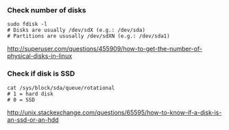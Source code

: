 ### Check number of disks
```
sudo fdisk -l
# Disks are usually /dev/sdX (e.g.: /dev/sda)
# Partitions are ususally /dev/sdXN (e.g.: /dev/sda1)
```
http://superuser.com/questions/455909/how-to-get-the-number-of-physical-disks-in-linux


### Check if disk is SSD
```
cat /sys/block/sda/queue/rotational
# 1 = hard disk
# 0 = SSD
```
http://unix.stackexchange.com/questions/65595/how-to-know-if-a-disk-is-an-ssd-or-an-hdd